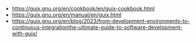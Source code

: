 - <https://guix.gnu.org/en/cookbook/en/guix-cookbook.html>
- <https://guix.gnu.org/en/manual/en/guix.html>
- <https://guix.gnu.org/en/blog/2023/from-development-environments-to-continuous-integrationthe-ultimate-guide-to-software-development-with-guix/>

